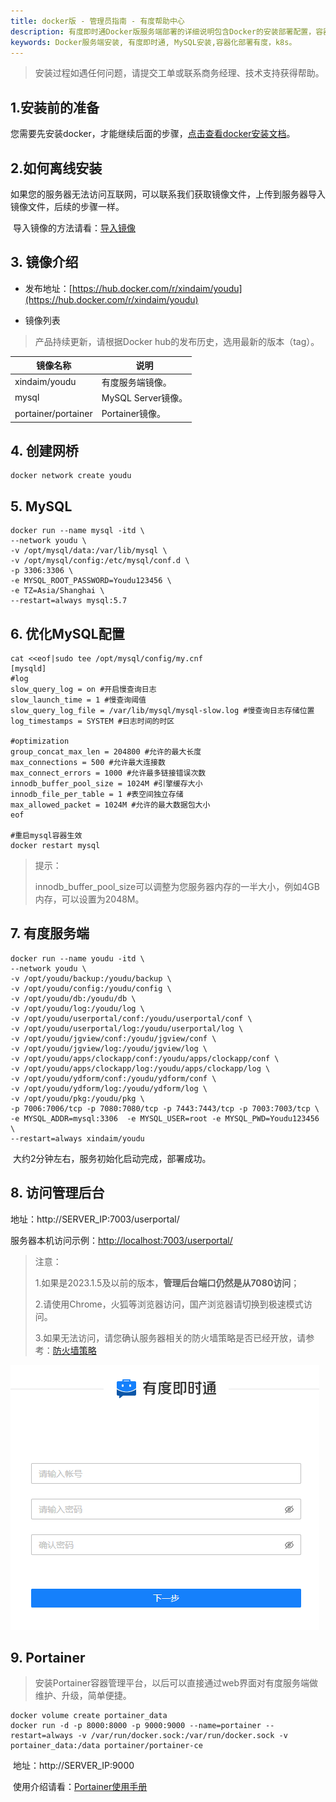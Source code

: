 ```yaml
---
title: docker版 - 管理员指南 - 有度帮助中心
description: 有度即时通Docker版服务端部署的详细说明包含Docker的安装部署配置，容器、镜像管理，升级更新。
keywords: Docker服务端安装, 有度即时通, MySQL安装,容器化部署有度，k8s。
---
```


> 安装过程如遇任何问题，请提交工单或联系商务经理、技术支持获得帮助。

## 1.安装前的准备

您需要先安装docker，才能继续后面的步骤，[点击查看docker安装文档](a01_00021.md)。

## 2.如何离线安装

​		如果您的服务器无法访问互联网，可以联系我们获取镜像文件，上传到服务器导入镜像文件，后续的步骤一样。

​		导入镜像的方法请看：[导入镜像](a01_00022.md#12)

## 3. 镜像介绍

- 发布地址：[https://hub.docker.com/r/xindaim/youdu](https://hub.docker.com/r/xindaim/youdu)

- 镜像列表

> 产品持续更新，请根据Docker hub的发布历史，选用最新的版本（tag）。

| 镜像名称            | 说明               |
| ------------------- | ------------------ |
| xindaim/youdu       | 有度服务端镜像。   |
| mysql               | MySQL Server镜像。 |
| portainer/portainer | Portainer镜像。    |

## 4. 创建网桥

```
docker network create youdu
```

## 5. MySQL

```
docker run --name mysql -itd \
--network youdu \
-v /opt/mysql/data:/var/lib/mysql \
-v /opt/mysql/config:/etc/mysql/conf.d \
-p 3306:3306 \
-e MYSQL_ROOT_PASSWORD=Youdu123456 \
-e TZ=Asia/Shanghai \
--restart=always mysql:5.7
```

## 6. 优化MySQL配置

```
cat <<eof|sudo tee /opt/mysql/config/my.cnf
[mysqld]
#log
slow_query_log = on #开启慢查询日志
slow_launch_time = 1 #慢查询阈值
slow_query_log_file = /var/lib/mysql/mysql-slow.log #慢查询日志存储位置
log_timestamps = SYSTEM #日志时间的时区

#optimization
group_concat_max_len = 204800 #允许的最大长度
max_connections = 500 #允许最大连接数
max_connect_errors = 1000 #允许最多链接错误次数
innodb_buffer_pool_size = 1024M #引擎缓存大小
innodb_file_per_table = 1 #表空间独立存储
max_allowed_packet = 1024M #允许的最大数据包大小
eof

#重启mysql容器生效
docker restart mysql
```

> 提示：
>
> innodb_buffer_pool_size可以调整为您服务器内存的一半大小，例如4GB内存，可以设置为2048M。

## 7. 有度服务端

```
docker run --name youdu -itd \
--network youdu \
-v /opt/youdu/backup:/youdu/backup \
-v /opt/youdu/config:/youdu/config \
-v /opt/youdu/db:/youdu/db \
-v /opt/youdu/log:/youdu/log \
-v /opt/youdu/userportal/conf:/youdu/userportal/conf \
-v /opt/youdu/userportal/log:/youdu/userportal/log \
-v /opt/youdu/jgview/conf:/youdu/jgview/conf \
-v /opt/youdu/jgview/log:/youdu/jgview/log \
-v /opt/youdu/apps/clockapp/conf:/youdu/apps/clockapp/conf \
-v /opt/youdu/apps/clockapp/log:/youdu/apps/clockapp/log \
-v /opt/youdu/ydform/conf:/youdu/ydform/conf \
-v /opt/youdu/ydform/log:/youdu/ydform/log \
-v /opt/youdu/pkg:/youdu/pkg \
-p 7006:7006/tcp -p 7080:7080/tcp -p 7443:7443/tcp -p 7003:7003/tcp \
-e MYSQL_ADDR=mysql:3306  -e MYSQL_USER=root -e MYSQL_PWD=Youdu123456 \
--restart=always xindaim/youdu
```

​		大约2分钟左右，服务初始化启动完成，部署成功。

## 8. 访问管理后台

地址：http://SERVER_IP:7003/userportal/

服务器本机访问示例：[http://localhost:7003/userportal/](http://localhost:7003/userportal/)

> 注意：
>
> 1.如果是2023.1.5及以前的版本，**管理后台端口仍然是从7080访问**；
>
> 2.请使用Chrome，火狐等浏览器访问，国产浏览器请切换到极速模式访问。
>
> 3.如果无法访问，请您确认服务器相关的防火墙策略是否已经开放，请参考：[防火墙策略](a01_00004.md)

![image-20210203174303938](res/a01_00023/image-20210203174303938.png)

## 9. Portainer

> 安装Portainer容器管理平台，以后可以直接通过web界面对有度服务端做维护、升级，简单便捷。

```
docker volume create portainer_data
docker run -d -p 8000:8000 -p 9000:9000 --name=portainer --restart=always -v /var/run/docker.sock:/var/run/docker.sock -v portainer_data:/data portainer/portainer-ce
```

​		地址：http://SERVER_IP:9000

​		使用介绍请看：[Portainer使用手册](a01_00024.md)